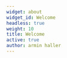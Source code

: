 ```yaml
---
widget: about
widget_id: Welcome
headless: true
weight: 10
title: Welcome
active: true
author: armin haller
---
```

